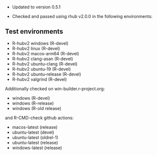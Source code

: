 * Updated to version 0.5.1

* Checked and passed using rhub v2.0.0 in the following environments:

## Test environments
- R-hubv2 windows (R-devel)
- R-hubv2 linux (R-devel)
- R-hubv2 macos-arm64 (R-devel)
- R-hubv2 clang-asan (R-devel)
- R-hubv2 ubuntu-clang (R-devel)
- R-hubv2 ubuntu-19 (R-devel)
- R-hubv2 ubuntu-release (R-devel)
- R-hubv2 valgrind (R-devel)


Additionally checked on win-builder.r-project.org:

- windows (R-devel)
- windows (R-release)
- windows (R-old release)

and R-CMD-check github actions:

- macos-latest (release)
- ubuntu-latest (devel)
- ubuntu-latest (oldrel-1)
- ubuntu-latest (release)
- windows-latest (release)
